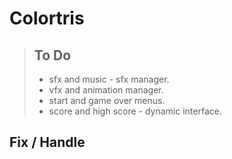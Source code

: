# Colortris
>
>## To Do
>
> - sfx and music - sfx manager.  
> - vfx and animation manager.  
> - start and game over menus.  
> - score and high score - dynamic interface.  
>
## Fix / Handle
